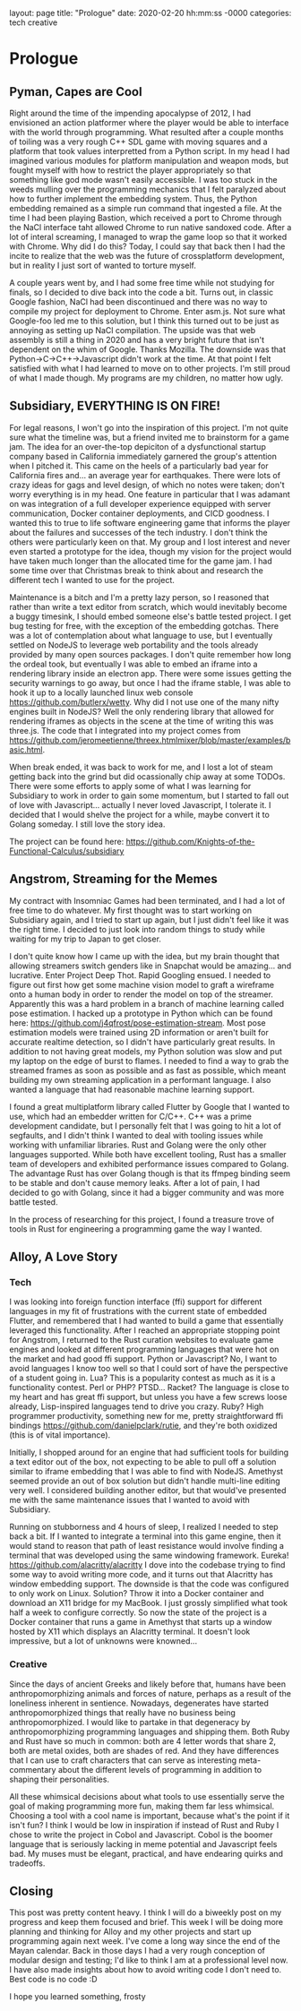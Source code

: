layout: page
title: "Prologue"
date: 2020-02-20 hh:mm:ss -0000
categories: tech creative
# Prologue
## Pyman, Capes are Cool
Right around the time of the impending apocalypse of 2012, I had envisioned an action platformer where the player would be able to interface with the world through programming. What resulted after a couple months of toiling was a very rough C++ SDL game with moving squares and a platform that took values interpretted from a Python script. In my head I had imagined various modules for platform manipulation and weapon mods, but fought myself with how to restrict the player appropriately so that something like god mode wasn't easily accessible. I was too stuck in the weeds mulling over the programming mechanics that I felt paralyzed about how to further implement the embedding system. Thus, the Python embedding remained as a simple run command that ingested a file. At the time I had been playing Bastion, which received a port to Chrome through the NaCl interface taht allowed Chrome to run native sandoxed code. After a lot of interal screaming, I managed to wrap the game loop so that it worked with Chrome. Why did I do this? Today, I could say that back then I had the incite to realize that the web was the future of crossplatform development, but in reality I just sort of wanted to torture myself.

A couple years went by, and I had some free time while not studying for finals, so I decided to dive back into the code a bit. Turns out, in classic Google fashion, NaCl had been discontinued and there was no way to compile my project for deployment to Chrome. Enter asm.js. Not sure what Google-foo led me to this solution, but I think this turned out to be just as annoying as setting up NaCl compilation. The upside was that web assembly is still a thing in 2020 and has a very bright future that isn't dependent on the whim of Google. Thanks Mozilla. The downside was that Python->C->C++->Javascript didn't work at the time. At that point I felt satisfied with what I had learned to move on to other projects. I'm still proud of what I made though. My programs are my children, no matter how ugly.

## Subsidiary, EVERYTHING IS ON FIRE!
For legal reasons, I won't go into the inspiration of this project. I'm not quite sure what the timeline was, but a friend invited me to brainstorm for a game jam. The idea for an over-the-top depiciton of a dysfunctional startup company based in California immediately garnered the group's attention when I pitched it. This came on the heels of a particularly bad year for California fires and... an average year for earthquakes. There were lots of crazy ideas for gags and level design, of which no notes were taken; don't worry everything is in my head. One feature in particular that I was adamant on was integration of a full developer experience equipped with server communication, Docker container deployments, and CICD goodness. I wanted this to true to life software engineering game that informs the player about the failures and successes of the tech industry. I don't think the others were particularly keen on that. My group and I lost interest and never even started a prototype for the idea, though my vision for the project would have taken much longer than the allocated time for the game jam. I had some time over that Christmas break to think about and research the different tech I wanted to use for the project.

Maintenance is a bitch and I'm a pretty lazy person, so I reasoned that rather than write a text editor from scratch, which would inevitably become a buggy timesink, I should embed someone else's battle tested project. I get bug testing for free, with the exception of the embedding gotchas. There was a lot of contemplation about what language to use, but I eventually settled on NodeJS to leverage web portability and the tools already provided by many open sources packages. I don't quite remember how long the ordeal took, but eventually I was able to embed an iframe into a rendering library inside an electron app. There were some issues getting the security warnings to go away, but once I had the iframe stable, I was able to hook it up to a locally launched linux web console <https://github.com/butlerx/wetty>. Why did I not use one of the many nifty engines built in NodeJS? Well the only rendering library that allowed for rendering iframes as objects in the scene at the time of writing this was three.js. The code that I integrated into my project comes from <https://github.com/jeromeetienne/threex.htmlmixer/blob/master/examples/basic.html>.

When break ended, it was back to work for me, and I lost a lot of steam getting back into the grind but did ocassionally chip away at some TODOs. There were some efforts to apply some of what I was learning for Subsidiary to work in order to gain some momentum, but I started to fall out of love with Javascript... actually I never loved Javascript, I tolerate it. I decided that I would shelve the project for a while, maybe convert it to Golang someday. I still love the story idea.

The project can be found here: <https://github.com/Knights-of-the-Functional-Calculus/subsidiary>

## Angstrom, Streaming for the Memes
My contract with Insomniac Games had been terminated, and I had a lot of free time to do whatever. My first thought was to start working on Subsidiary again, and I tried to start up again, but I just didn't feel like it was the right time. I decided to just look into random things to study while waiting for my trip to Japan to get closer.

I don't quite know how I came up with the idea, but my brain thought that allowing streamers switch genders like in Snapchat would be amazing... and lucrative. Enter Project Deep Thot. Rapid Googling ensued. I needed to figure out first how get some machine vision model to graft a wireframe onto a human body in order to render the model on top of the streamer. Apparently this was a hard problem in a branch of machine learning called pose estimation. I hacked up a prototype in Python which can be found here: <https://github.com/j4qfrost/pose-estimation-stream>. Most pose estimation models were trained using 2D information or aren't built for accurate realtime detection, so I didn't have particularly great results. In addition to not having great models, my Python solution was slow and put my laptop on the edge of burst to flames. I needed to find a way to grab the streamed frames as soon as possible and as fast as possible, which meant building my own streaming application in a performant language. I also wanted a language that had reasonable machine learning support.

I found a great multiplatform library called Flutter by Google that I wanted to use, which had an embedder written for C/C++. C++ was a prime development candidate, but I personally felt that I was going to hit a lot of segfaults, and I didn't think I wanted to deal with tooling issues while working with unfamiliar libraries. Rust and Golang were the only other languages supported. While both have excellent tooling, Rust has a smaller team of developers and exhibited performance issues compared to Golang. The advantage Rust has over Golang though is that its ffmpeg binding seem to be stable and don't cause memory leaks. After a lot of pain, I had decided to go with Golang, since it had a bigger community and was more battle tested.

In the process of researching for this project, I found a treasure trove of tools in Rust for engineering a programming game the way I wanted.

## Alloy, A Love Story
### Tech
I was looking into foreign function interface (ffi) support for different languages in my fit of frustrations with the current state of embedded Flutter, and remembered that I had wanted to build a game that essentially leveraged this functionality. After I reached an appropriate stopping point for Angstrom, I returned to the Rust curation websites to evaluate game engines and looked at different programming languages that were hot on the market and had good ffi support. Python or Javascript? No, I want to avoid languages I know too well so that I could sort of have the perspective of a student going in. Lua? This is a popularity contest as much as it is a functionality contest. Perl or PHP? PTSD... Racket? The language is close to my heart and has great ffi support, but unless you have a few screws loose already, Lisp-inspired languages tend to drive you crazy. Ruby? High programmer productivity, something new for me, pretty straightforward ffi bindings <https://github.com/danielpclark/rutie>, and they're both oxidized (this is of vital importance).

Initially, I shopped around for an engine that had sufficient tools for building a text editor out of the box, not expecting to be able to pull off a solution similar to iframe embedding that I was able to find with NodeJS. Amethyst seemed provide an out of box solution but didn't handle multi-line editing very well. I considered building another editor, but that would've presented me with the same maintenance issues that I wanted to avoid with Subsidiary.

Running on stubborness and 4 hours of sleep, I realized I needed to step back a bit. If I wanted to integrate a terminal into this game engine, then it would stand to reason that path of least resistance would involve finding a terminal that was developed using the same windowing framework. Eureka! <https://github.com/alacritty/alacritty> I dove into the codebase trying to find some way to avoid writing more code, and it turns out that Alacritty has window embedding support. The downside is that the code was configured to only work on Linux. Solution? Throw it into a Docker container and download an X11 bridge for my MacBook. I just grossly simplified what took half a week to configure correctly. So now the state of the project is a Docker container that runs a game in Amethyst that starts up a window hosted by X11 which displays an Alacritty terminal. It doesn't look impressive, but a lot of unknowns were knowned...

### Creative
Since the days of ancient Greeks and likely before that, humans have been anthropomorphizing animals and forces of nature, perhaps as a result of the loneliness inherent in sentience. Nowadays, degenerates have started anthropomorphized things that really have no business being anthropomorphized. I would like to partake in that degeneracy by anthropomorphizing programming languages and shipping them. Both Ruby and Rust have so much in common: both are 4 letter words that share 2, both are metal oxides, both are shades of red. And they have differences that I can use to craft characters that can serve as interesting meta-commentary about the different levels of programming in addition to shaping their personalities.

All these whimsical decisions about what tools to use essentially serve the goal of making programming more fun, making them far less whimsical. Choosing a tool with a cool name is important, because what's the point if it isn't fun? I think I would be low in inspiration if instead of Rust and Ruby I chose to write the project in Cobol and Javascript. Cobol is the boomer language that is seriously lacking in meme potential and Javascript feels bad. My muses must be elegant, practical, and have endearing quirks and tradeoffs.

## Closing
This post was pretty content heavy. I think I will do a biweekly post on my progress and keep them focused and brief. This week I will be doing more planning and thinking for Alloy and my other projects and start up programming again next week. I've come a long way since the end of the Mayan calendar. Back in those days I had a very rough conception of modular design and testing; I'd like to think I am at a professional level now. I have also made insights about how to avoid writing code I don't need to. Best code is no code :D

I hope you learned something,
frosty